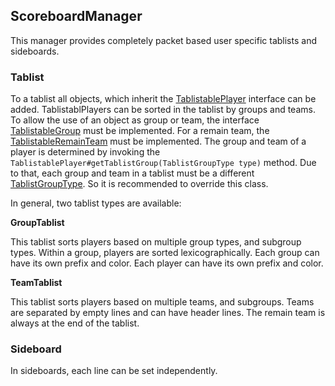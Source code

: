 ## ScoreboardManager

This manager provides completely packet based user specific tablists and sideboards.

### Tablist

To a tablist all objects, which inherit the [TablistablePlayer] interface can be added.
TablistablPlayers can be sorted in the tablist by groups and teams. To allow the use of an object as group or team,
the interface [TablistableGroup] must be implemented.
For a remain team, the [TablistableRemainTeam] must be implemented.
The group and team of a player is determined by invoking the `TablistablePlayer#getTablistGroup(TablistGroupType type)`
method. Due to that, each group and team in a tablist must be a different [TablistGroupType]. So it is
recommended to override this class.

In general, two tablist types are available:

**GroupTablist**

This tablist sorts players based on multiple group types, and subgroup types. Within a group, players are sorted
lexicographically. Each group can have its own prefix and color. Each player can have its own prefix and color.

**TeamTablist**

This tablist sorts players based on multiple teams, and subgroups. Teams are separated by empty lines and can have
header lines. The remain team is always at the end of the tablist.

### Sideboard

In sideboards, each line can be set independently.


[TablistablePlayer]: src/main/java/de/timesnake/basic/bukkit/util/user/scoreboard/TablistablePlayer.java

[TablistableGroup]: src/main/java/de/timesnake/basic/bukkit/util/user/scoreboard/TablistableGroup.java

[TablistableRemainTeam]: src/main/java/de/timesnake/basic/bukkit/util/user/scoreboard/TablistableRemainTeam.java

[TablistGroupType]: src/main/java/de/timesnake/basic/bukkit/util/user/scoreboard/TablistGroupType.java